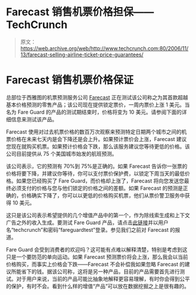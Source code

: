 # Farecast 销售机票价格担保——TechCrunch

> 原文：<https://web.archive.org/web/http://www.techcrunch.com:80/2006/11/13/farecast-selling-airline-ticket-price-guarantees/>

# Farecast 销售机票价格保证

总部位于西雅图的机票预测服务公司 [Farecast](https://web.archive.org/web/20220816011712/http://farecast.com/) 正在测试该公司称之为其首款超越基本价格预测的零售产品；该公司现在提供锁定票价，一周内票价上涨 1 美元。当名为 Fare Guard 的产品的测试期结束时，价格将变为 10 美元。请参阅下面的详细信息来测试该产品。

Farecast 使用对过去机票价格的数百万次观察来预测特定日期两个城市之间的机票价格在未来七天内是会下降还是会上升。如果预计票价会上涨，Farecast 建议您现在就购买机票。如果预计价格会下跌，那么该服务建议您等待更低的价格。该公司目前提供从 75 个美国城市始发的航班预测。

该公司表示，它的预测有 70%到 75%是正确的。如果 Farecast 告诉你一张票的价格将要下降，并建议你等待，你可以支付票价保护费，以锁定下周当天的最低价格。如果您已经购买了 Fare Guard，而价格却上涨了，Farecast 将向您发送您最终必须支付的价格与您与他们锁定的价格之间的差额。如果 Farecast 的预测是正确的，价格确实下降了，你可以以更低的价格购买机票，他们从票价警卫服务中获得 10 美元。

这只是该公司表示希望提供的几个增值产品中的第一个，作为除线索生成和上下文广告之外的收入生成。要测试 Fare Guard 产品，请点击[此链接](https://web.archive.org/web/20220816011712/http://labs.farecast.com/fareGuardPromo.jsp)并以用户名“techcrunch”和密码“fareguardtest”登录。参见我们之前对 Farecast 的报道。

Fare Guard 会受到消费者的欢迎吗？这可能有点难以解释清楚，特别是考虑到这只是一个要防范的单向运动。如果 Farecast 预测票价将会上涨，那么我会以当前价格购买，而事实上价格会下跌——Farecast 不会补偿我如果忽略 Farecast 的建议所能省下的钱。据该公司称，这将是另一种产品，目前的产品需要首先进行测试。对于用户来说，当前的产品可能比抽象地解释更容易理解，有时你会得到公平的保护，有时不会。看到什么样的增值“产品”可以放在数据挖掘之上是很有趣的。
